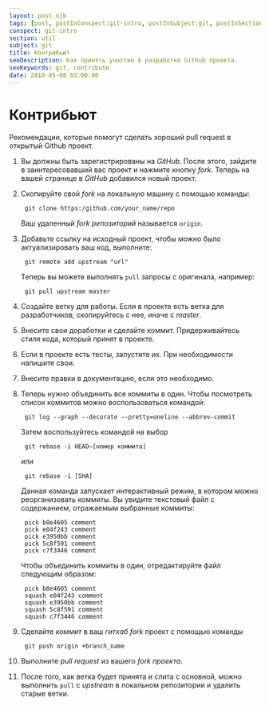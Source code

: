 ```yaml
---
layout: post.njk
tags: [post, postInConspect:git-intro, postInSubject:git, postInSection:util]
conspect: git-intro
section: util
subject: git
title: Контрибьют
seoDescription: Как принять участие в разработке Github проекта.
seoKeywords: git, contribute
date: 2018-05-08 03:00:00
---
```

# Контрибьют

Рекомендации, которые помогут сделать хороший pull request в открытый Github проект.

1) Вы должны быть зарегистрированы на *GitHub*. После этого, зайдите в заинтересовавший вас проект и нажмите кнопку *fork*. Теперь на вашей странице в *GitHub* добавился новый проект.
2) Скопируйте свой *fork* на локальную машину с помощью команды: 

        git clone https:/github.com/your_name/repo
        
    Ваш удаленный *fork репозиторий* называется `origin`.
3) Добавьте ссылку на исходный проект, чтобы можно было актуализировать ваш код, выполните:

        git remote add upstream "url"
        
    Теперь вы можете выполнять `pull` запросы с оригинала, например:
    
        git pull upstream master

4) Создайте ветку для работы. Если в проекте есть ветка для разработчиков, скопируйтесь с нее, иначе с *master*.
5) Внесите свои доработки и сделайте коммит. Придерживайтесь стиля кода, который принят в проекте.
6) Если в проекте есть тесты, запустите их. При необходимости напишите свои.
7) Внесите правки в документацию, если это необходимо.
8) Теперь нужно объединить все коммиты в один. Чтобы посмотреть список коммитов можно воспользоваться командой:

        git log --graph --decorate --pretty=oneline --abbrev-commit

    Затем воспользуйтесь командой на выбор
        
        git rebase -i HEAD~[номер коммита]
        
    или
    
        git rebase -i [SHA]
        
    Данная команда запускает интерактивный режим, в котором можно реорганизовать коммиты. Вы увидите текстовый файл с содержанием, отражаемым выбранные коммиты:

        pick b8e4605 comment
        pick e04f243 comment
        pick e3950bb comment
        pick 5c8f591 comment
        pick c7f3446 comment

    Чтобы объединить коммиты в один, отредактируйте файл следующим образом:

        pick b8e4605 comment
        squash e04f243 comment
        squash e3950bb comment
        squash 5c8f591 comment
        squash c7f3446 comment

9) Сделайте *коммит* в ваш *гитхаб fork* проект с помощью команды

        git push origin +branch_name

10) Выполните *pull request* из вашего *fork проекта*.
11) После того, как ветка будет принята и слита с основной, можно выполнить `pull` с *upstream* в локальном репозитории и удалить старые ветки.